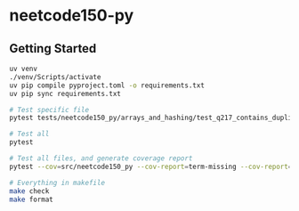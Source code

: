 # neetcode150-py

## Getting Started

```bash
uv venv
./venv/Scripts/activate
uv pip compile pyproject.toml -o requirements.txt
uv pip sync requirements.txt
```

```bash
# Test specific file
pytest tests/neetcode150_py/arrays_and_hashing/test_q217_contains_duplicate.py

# Test all
pytest

# Test all files, and generate coverage report
pytest --cov=src/neetcode150_py --cov-report=term-missing --cov-report=html
```

```bash
# Everything in makefile
make check
make format
```
